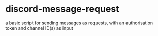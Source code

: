 # discord-message-request
 a basic script for sending messages as requests, with an authorisation token and channel ID(s) as input

